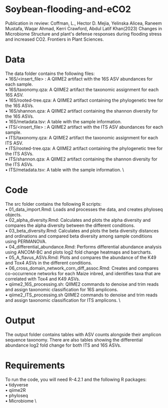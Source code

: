 # Soybean-flooding-and-eCO2
Publication in review: Coffman, L., Hector D. Mejia, Yelinska Alicea, Raneem Mustafa, Waqar Ahmad, Kerri Crawford, Abdul Latif Khan(2023) Changes in Microbiome Structure and plant's defense responses during flooding stress and increased CO2. Frontiers in Plant Sciences.

# Data 
The data folder contains the following files: \
• 16S/<insert_file> : A QIIME2 artifact with the 16S ASV abundances for each sample. \
• 16S/taxonomy.qza: A QIIME2 artifact the taxonomic assignment for each 16S ASV. \
• 16S/rooted-tree.qza: A QIIME2 artifact containing the phylogenetic tree for the 16S ASVs. \
• 16S/shannon.qza: A QIIME2 artifact containing the shannon diversity for the 16S ASVs. \
• 16S/metadata.tsv: A table with the sample information. \
• ITS/<insert_file> : A QIIME2 artifact with the ITS ASV abundances for each sample. \
• ITS/taxonomy.qza: A QIIME2 artifact the taxonomic assignment for each ITS ASV. \
• ITS/rooted-tree.qza: A QIIME2 artifact containing the phylogenetic tree for the ITS ASVs. \
• ITS/shannon.qza: A QIIME2 artifact containing the shannon diversity for the ITS ASVs. \
• ITS/metadata.tsv: A table with the sample information. \

# Code 
The src folder contains the following R scripts: \
• 01_data_import.Rmd: Loads and processes the data, and creates phyloseq objects. \
• 02_alpha_diversity.Rmd: Calculates and plots the alpha diversity and compares the alpha diversity between the different conditions. \
• 03_beta_diversity.Rmd: Calculates and plots the beta diversity distances and ordinations and compared beta diversity among sample conditions using PERMANOVA. \
• 04_differential_abundance.Rmd: Performs differential abundance analysis using ANCOM-BC and plots log2 fold change heatmaps and barcharts. \
• 05_A_flavus_ASVs.Rmd: Plots and compares the abundance of the K49 and Tox4 ASVs in the different conditions. \
• 06_cross_domain_network_corn_diff_assoc.Rmd: Creates and compares co-occurrence networks for each Maize inbred, and identifies taxa that are correlated with Tox4 and K49 ASVs. \
• qiime2_16S_processing.sh: QIIME2 commands to denoise and trim reads and assign taxonomic classification for 16S amplicons. \
• qiime2_ITS_processing.sh QIIME2 commands to denoise and trim reads and assign taxonomic classification for ITS amplicons. \

# Output 
The output folder contains tables with ASV counts alongside their amplicon sequence taxonomy. There are also tables showing the differential abundance log2 fold change for both ITS and 16S ASVs. 

# Requirements 
To run the code, you will need R-4.2.1 and the following R packages: \
• tidyverse \
• qiime2R \
• phyloseq \
• Microbiome \

